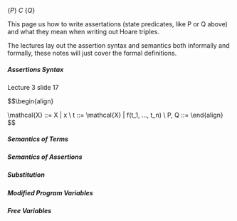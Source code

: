 $\{P\}~C~\{Q\}$

This page us how to write assertations (state predicates, like P or Q above) and what they mean when writing out Hoare triples.

The lectures lay out the assertion syntax and semantics both informally and formally, these notes will just cover the formal definitions.


##### Assertions Syntax
Lecture 3 slide 17

$$\begin{align}

\mathcal{X} ::= X | x \\
t ::= \mathcal{X} | f(t_1, ..., t_n) \\
P, Q ::= 
\end{align}
$$



##### Semantics of Terms

##### Semantics of Assertions


##### Substitution


##### Modified Program Variables

##### Free Variables

